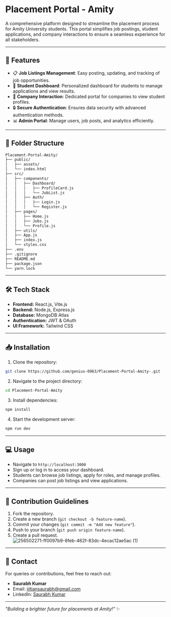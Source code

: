 # Placement Portal - Amity

A comprehensive platform designed to streamline the placement process for Amity University students. This portal simplifies job postings, student applications, and company interactions to ensure a seamless experience for all stakeholders.

---

## 🚀 Features
- 📋 **Job Listings Management**: Easy posting, updating, and tracking of job opportunities.
- 🎯 **Student Dashboard**: Personalized dashboard for students to manage applications and view results.
- 🏢 **Company Interaction**: Dedicated portal for companies to view student profiles.
- 🔒 **Secure Authentication**: Ensures data security with advanced authentication methods.
- 📊 **Admin Portal**: Manage users, job posts, and analytics efficiently.

---

## 📂 Folder Structure

```bash
Placement-Portal-Amity/
├── public/
│   ├── assets/
│   └── index.html
├── src/
│   ├── components/
│   │   ├── Dashboard/
│   │   │   ├── ProfileCard.js
│   │   │   └── JobList.js
│   │   ├── Auth/
│   │   │   ├── Login.js
│   │   │   └── Register.js
│   ├── pages/
│   │   ├── Home.js
│   │   ├── Jobs.js
│   │   └── Profile.js
│   ├── utils/
│   ├── App.js
│   ├── index.js
│   └── styles.css
├── .env
├── .gitignore
├── README.md
├── package.json
└── yarn.lock
```

---

## 🛠️ Tech Stack
- **Frontend:** React.js, Vite.js
- **Backend:** Node.js, Express.js
- **Database:** MongoDB Atlas
- **Authentication:** JWT & OAuth
- **UI Framework:** Tailwind CSS

---

## 📥 Installation

1. Clone the repository:
```bash
git clone https://github.com/genius-0963/Placement-Portal-Amity-.git
```

2. Navigate to the project directory:
```bash
cd Placement-Portal-Amity
```

3. Install dependencies:
```bash
npm install
```

4. Start the development server:
```bash
npm run dev
```

---

## 💻 Usage
- Navigate to `http://localhost:3000`
- Sign up or log in to access your dashboard.
- Students can browse job listings, apply for roles, and manage profiles.
- Companies can post job listings and view applications.

---

## 🧩 Contribution Guidelines
1. Fork the repository.
2. Create a new branch (`git checkout -b feature-name`).
3. Commit your changes (`git commit -m "Add new feature"`).
4. Push to your branch (`git push origin feature-name`).
5. Create a pull request.![256502271-ff0097b9-8feb-462f-83dc-4ecac12ae5ac (1)](https://github.com/user-attachments/assets/fee59f23-b23b-4f26-bc8e-48ff45a0ae6c)


---

## 📧 Contact
For queries or contributions, feel free to reach out:
- **Saurabh Kumar**  
- Email: [iiitiansaurabh@gmail.com](mailto:iiitiansaurabh@gmail.com)
- LinkedIn: [Saurabh Kumar](https://www.linkedin.com/in/saurabh-kumar-0963)

---

_"Building a brighter future for placements at Amity!"_ ✨


